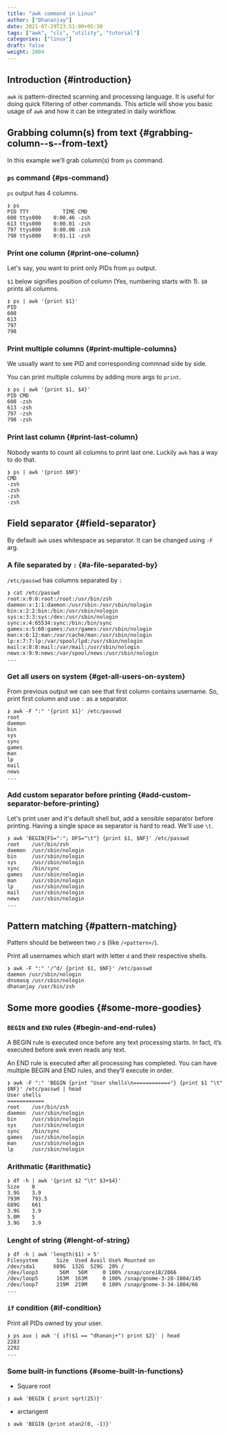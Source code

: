 ```yaml
---
title: "awk command in Linux"
author: ["Dhananjay"]
date: 2021-07-29T23:51:00+05:30
tags: ["awk", "cli", "utility", "tutorial"]
categories: ["linux"]
draft: false
weight: 2004
---
```


## Introduction {#introduction}

`awk` is pattern-directed scanning and processing language. It is useful for doing quick filtering of other commands.
This article will show you basic usage of `awk` and how it can be integrated in daily workflow.


## Grabbing column(s) from text {#grabbing-column--s--from-text}

In this example we'll grab column(s) from `ps` command.


### `ps` command {#ps-command}

`ps` output has 4 columns.

```shell
❯ ps
PID TTY           TIME CMD
608 ttys000    0:00.46 -zsh
613 ttys000    0:00.01 -zsh
797 ttys000    0:00.00 -zsh
798 ttys000    0:01.11 -zsh
```


### Print one column {#print-one-column}

Let's say, you want to print only PIDs from `ps` output.

`$1` below signifies position of column (Yes, numbering starts with 1). `$0` prints all columns.

```shell
❯ ps | awk '{print $1}'
PID
608
613
797
798
```


### Print multiple columns {#print-multiple-columns}

We usually want to see PID and corresponding commnad side by side.

You can print multiple columns by adding more args to `print`.

```shell
❯ ps | awk '{print $1, $4}'
PID CMD
608 -zsh
613 -zsh
797 -zsh
798 -zsh
```


### Print last column {#print-last-column}

Nobody wants to count all columns to print last one. Luckily `awk` has a way to do that.

```shell
❯ ps | awk '{print $NF}'
CMD
-zsh
-zsh
-zsh
-zsh
```


## Field separator {#field-separator}

By default `awk` uses whitespace as separator. It can be changed using `-F` arg.


### A file separated by `:` {#a-file-separated-by}

`/etc/passwd` has columns separated by `:`

```shell
❯ cat /etc/passwd
root:x:0:0:root:/root:/usr/bin/zsh
daemon:x:1:1:daemon:/usr/sbin:/usr/sbin/nologin
bin:x:2:2:bin:/bin:/usr/sbin/nologin
sys:x:3:3:sys:/dev:/usr/sbin/nologin
sync:x:4:65534:sync:/bin:/bin/sync
games:x:5:60:games:/usr/games:/usr/sbin/nologin
man:x:6:12:man:/var/cache/man:/usr/sbin/nologin
lp:x:7:7:lp:/var/spool/lpd:/usr/sbin/nologin
mail:x:8:8:mail:/var/mail:/usr/sbin/nologin
news:x:9:9:news:/var/spool/news:/usr/sbin/nologin
...
```


### Get all users on system {#get-all-users-on-system}

From previous output we can see that first column contains username. So, print first column and use `:` as a separator.

```shell
❯ awk -F ":" '{print $1}' /etc/passwd
root
daemon
bin
sys
sync
games
man
lp
mail
news
...
```


### Add custom separator before printing {#add-custom-separator-before-printing}

Let's print user and it's default shell but, add a sensible separator before printing. Having a single space as separator is hard to read. We'll use `\t`.

```shell
❯ awk 'BEGIN{FS=":"; OFS="\t"} {print $1, $NF}' /etc/passwd
root    /usr/bin/zsh
daemon  /usr/sbin/nologin
bin     /usr/sbin/nologin
sys     /usr/sbin/nologin
sync    /bin/sync
games   /usr/sbin/nologin
man     /usr/sbin/nologin
lp      /usr/sbin/nologin
mail    /usr/sbin/nologin
news    /usr/sbin/nologin
...
```


## Pattern matching {#pattern-matching}

Pattern should be between two `/` s (like `/<pattern>/`).

Print all usernames which start with letter `d` and their respective shells.

```shell
❯ awk -F ":" '/^d/ {print $1, $NF}' /etc/passwd
daemon /usr/sbin/nologin
dnsmasq /usr/sbin/nologin
dhananjay /usr/bin/zsh
```


## Some more goodies {#some-more-goodies}


### `BEGIN` and `END` rules {#begin-and-end-rules}

A BEGIN rule is executed once before any text processing starts. In fact, it’s executed before awk even reads any text.

An END rule is executed after all processing has completed. You can have multiple BEGIN and END rules, and they’ll execute in order.

```shell
❯ awk -F ":" 'BEGIN {print "User shells\n============"} {print $1 "\t" $NF}' /etc/passwd | head
User shells
============
root    /usr/bin/zsh
daemon  /usr/sbin/nologin
bin     /usr/sbin/nologin
sys     /usr/sbin/nologin
sync    /bin/sync
games   /usr/sbin/nologin
man     /usr/sbin/nologin
lp      /usr/sbin/nologin
```


### Arithmatic {#arithmatic}

```shell
❯ df -h | awk '{print $2 "\t" $3+$4}'
Size    0
3.9G    3.9
793M    793.5
689G    661
3.9G    3.9
5.0M    5
3.9G    3.9
```


### Lenght of string {#lenght-of-string}

```shell
❯ df -h | awk 'length($1) > 5'
Filesystem      Size  Used Avail Use% Mounted on
/dev/sda1      689G  132G  529G  20% /
/dev/loop3       56M   56M     0 100% /snap/core18/2066
/dev/loop5      163M  163M     0 100% /snap/gnome-3-28-1804/145
/dev/loop7      219M  219M     0 100% /snap/gnome-3-34-1804/66
...
```


### `if` condition {#if-condition}

Print all PIDs owned by your user.

```shell
❯ ps aux | awk '{ if($1 == "dhananj+") print $2}' | head
2283
2292
...
```


### Some built-in functions {#some-built-in-functions}

-   Square root

<!--listend-->

```shell
❯ awk 'BEGIN { print sqrt(25)}'
```

-   arctangent

<!--listend-->

```shell
❯ awk 'BEGIN {print atan2(0, -1)}'
```
